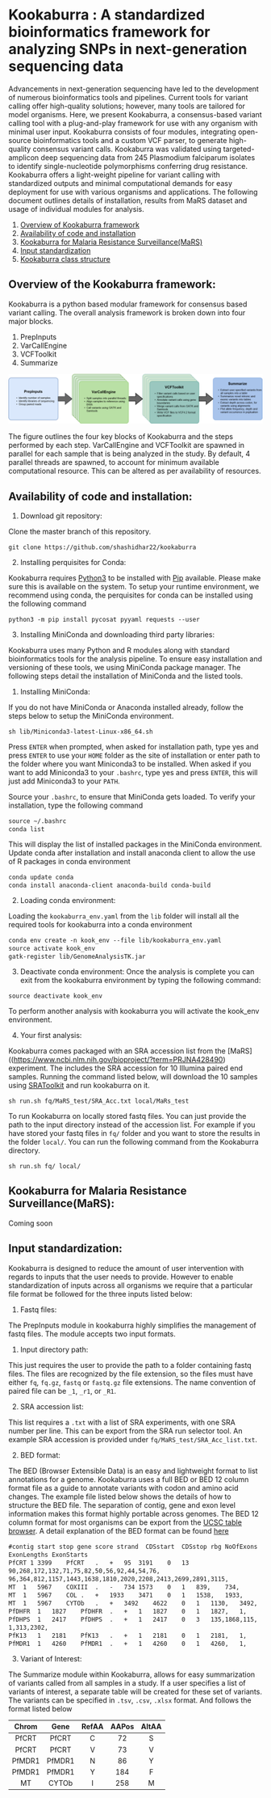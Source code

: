 # Kookaburra : A standardized bioinformatics framework for analyzing SNPs in next-generation sequencing data

Advancements in next-generation sequencing have led to the development of numerous bioinformatics tools and pipelines. Current tools for variant calling offer high-quality solutions; however, many tools are tailored for model organisms. Here, we present Kookaburra, a consensus-based variant calling tool with a plug-and-play framework for use with any organism with minimal user input. Kookaburra consists of four modules, integrating open-source bioinformatics tools and a custom VCF parser, to generate high-quality consensus variant calls. Kookaburra was validated using targeted-amplicon deep sequencing data from 245 Plasmodium falciparum isolates to identify single-nucleotide polymorphisms conferring drug resistance. Kookaburra offers a light-weight pipeline for variant calling with standardized outputs and minimal computational demands for easy deployment for use with various organisms and applications. The following document outlines details of installation, results from MaRS dataset and usage of individual modules for analysis.

1. [Overview of Kookaburra framework](#Overview)
2. [Availability of code and installation](#Installation)
3. [Kookaburra for Malaria Resistance Surveillance(MaRS)](#MaRS)
4. [Input standardization](#inputs)
5. [Kookaburra class structure](#classes)

<a id="Overview"></a>
## Overview of the Kookaburra framework:

Kookaburra is a python based modular framework for consensus based variant calling. The overall analysis framework is broken down into four major blocks.
1. PrepInputs
2. VarCallEngine
3. VCFToolkit
4. Summarize

![Kookaburra framework overview](images/Kookaburra.png)

The figure outlines the four key blocks of Kookaburra and the steps performed by each step. VarCallEngine and VCFToolkit are spawned in parallel for each sample that is being analyzed in the study. By default, 4 parallel threads are spawned, to account for minimum available computational resource. This can be altered as per availability of resources.

<a id="Installation"></a>
## Availability of code and installation:

1. Download git repository:

Clone the master branch of this repository.
```{sh}
git clone https://github.com/shashidhar22/kookaburra
```

2. Installing perquisites for Conda:

Kookaburra requires [Python3](https://www.python.org/downloads/) to be installed with [Pip](https://pip.pypa.io/en/stable/installing/) available. Please make sure this is available on the system. To setup your runtime environment, we recommend using conda, the perquisites for conda can be installed using the following command

```{sh}
python3 -m pip install pycosat pyyaml requests --user
```

3. Installing MiniConda and downloading third party libraries:

Kookaburra uses many Python and R modules along with standard bioinformatics tools for the analysis pipeline. To ensure easy installation and versioning of these tools, we using MiniConda package manager. The following steps detail the installation of MiniConda and the listed tools.

  1. Installing MiniConda:

  If you do not have MiniConda or Anaconda installed already, follow the steps below to setup the MiniConda environment.
  ```{sh}
  sh lib/Miniconda3-latest-Linux-x86_64.sh
  ```
  Press ```ENTER``` when prompted, when asked for installation path, type yes and press ```ENTER``` to use your ```HOME``` folder as the site of installation or enter path to the folder where you want Miniconda3 to be installed. When asked if you want to add Miniconda3 to your ```.bashrc```, type yes and press ```ENTER```, this will just add Miniconda3 to your ```PATH```.

  Source your ```.bashrc```, to ensure that MiniConda gets loaded. To verify your installation, type the following command
  ```{sh}
  source ~/.bashrc
  conda list
  ```
  This will display the list of installed packages in the MiniConda environment.
  Update conda after installation and install anaconda client to allow the use of R packages in conda environment
  ```{sh}
  conda update conda
  conda install anaconda-client anaconda-build conda-build
  ```

  2. Loading conda environment:

  Loading the ```kookaburra_env.yaml``` from the ```lib``` folder will install all the required tools for kookaburra into a conda environment
  ```{sh}
  conda env create -n kook_env --file lib/kookaburra_env.yaml
  source activate kook_env
  gatk-register lib/GenomeAnalysisTK.jar
  ```

  3. Deactivate conda environment:
  Once the analysis is complete you can exit from the kookaburra environment by typing the following command:
  ```{sh}
  source deactivate kook_env
  ```
  To perform another analysis with kookaburra you will activate the kook_env environment.

4. Your first analysis:

Kookaburra comes packaged with an SRA accession list from the [MaRS]((https://www.ncbi.nlm.nih.gov/bioproject/?term=PRJNA428490) experiment. The includes the SRA accession for 10 Illumina paired end samples. Running the command listed below, will download the 10 samples using [SRAToolkit](https://trace.ncbi.nlm.nih.gov/Traces/sra/sra.cgi?view=software) and run kookaburra on it.
```{sh}
sh run.sh fq/MaRS_test/SRA_Acc.txt local/MaRs_test
```
To run Kookaburra on locally stored fastq files. You can just provide the path to the input directory instead of the accession list.
For example if you have stored your fastq files in ```fq/``` folder and you want to store the results in the folder ```local/```. You can run the following command from the Kookaburra directory.

```{sh}
sh run.sh fq/ local/
```
<a id="MaRS"></a>
## Kookaburra for Malaria Resistance Surveillance(MaRS):

Coming soon

<a id="inputs"></a>
## Input standardization:

Kookaburra is designed to reduce the amount of user intervention with regards to inputs that the user needs to provide. However to enable standardization of inputs across all organisms we require that a particular file format be followed for the three inputs listed below:

1. Fastq files:

The PrepInputs module in kookaburra highly simplifies the management of fastq files. The module accepts two input formats.
  1. Input directory path:

  This just requires the user to provide the path to a folder containing fastq files. The files are recognized by the file extension, so the files must have either ```fq```, ```fq.gz```, ```fastq``` or ```fastq.gz``` file extensions. The name convention of paired file can be ```_1```, ```_r1```, or ```_R1```.

  2. SRA accession list:

  This list requires a ```.txt``` with a list of SRA experiments, with one SRA number per line. This can be export from the SRA run selector tool.
  An example SRA accession is provided under ```fq/MaRS_test/SRA_Acc_list.txt```.

2. BED format:

The BED (Browser Extensible Data) is an easy and lightweight format to list annotations for a genome. Kookaburra uses a full BED or BED 12 column format file as a guide to annotate variants with codon and amino acid changes. The example file listed below shows the details of how to structure the BED file. The separation of contig, gene and exon level information makes this format highly portable across genomes. The BED 12 column format for most organisms can be export from the [UCSC table browser](https://genome.ucsc.edu/cgi-bin/hgTables). A detail explanation of the BED format can be found [here](https://genome.ucsc.edu/FAQ/FAQformat.html#format1)

```
#contig start stop gene score strand  CDSstart  CDSstop rbg NoOfExons ExonLengths ExonStarts
PfCRT 1	3399	PfCRT	.	+	95	3191	0	13	90,268,172,132,71,75,82,50,56,92,44,54,76,	96,364,812,1157,1443,1638,1810,2020,2208,2413,2699,2891,3115,
MT	1	5967	COXIII	.	-	734	1573	0	1	839,	734,
MT	1	5967	COL	.	+	1933	3471	0	1	1538,	1933,
MT	1	5967	CYTOb	.	+	3492	4622	0	1	1130,	3492,
PfDHFR	1	1827	PfDHFR	.	+	1	1827	0	1	1827,	1,
PfDHPS	1	2417	PfDHPS	.	+	1	2417	0	3	135,1868,115,	1,313,2302,
PfK13	1	2181	PfK13	.	+	1	2181	0	1	2181,	1,
PfMDR1	1	4260	PfMDR1	.	+	1	4260	0	1	4260,	1,
```

3. Variant of Interest:

The Summarize module within Kookaburra, allows for easy summarization of variants called from all samples in a study. If a user specifies a list of variants of interest, a separate table will be created for these set of variants. The variants can be specified in ```.tsv```, ```.csv```, ```.xlsx``` format. And follows the format listed below

| Chrom  | Gene   | RefAA | AAPos | AltAA |
|:------:|:------:|:-----:|:-----:|:-----:|
| PfCRT  | PfCRT  |   C   |   72  |   S   |
| PfCRT  | PfCRT  |   V   |   73  |   V   |
| PfMDR1 | PfMDR1 |   N   |   86  |   Y   |
| PfMDR1 | PfMDR1 |   Y   |   184 |   F   |
| MT     | CYTOb  |   I   |   258 |   M   |
